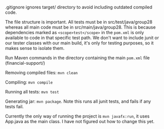 .gitignore ignores target/ directory to avoid including outdated compiled code.

The file structure is important. All tests must be in src/test/java/group28 whereas all main code must be in src/main/java/group28. This is because dependencies marked as `<scope>test</scope>` in the `pom.xml` is only available to code in that specific test path. We don't want to include junit or our tester classes with our main build, it's only for testing purposes, so it makes sense to isolate them.

Run Maven commands in the directory containing the main `pom.xml` file (financial-support/)

Removing compiled files: `mvn clean`

Compiling: `mvn compile`

Running all tests: `mvn test`

Generating jar: `mvn package`. Note this runs all junit tests, and fails if any tests fail.

Currently the only way of running the project is `mvn javafx:run`, it uses App.java as the main class. I have not figured out how to change this yet.